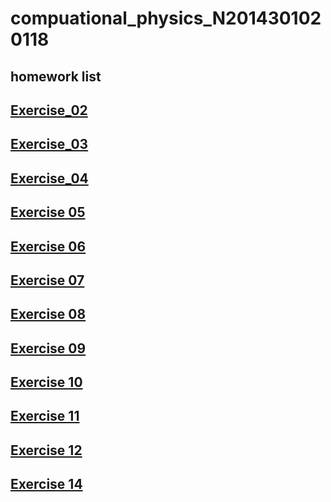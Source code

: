 # compuational_physics_N2014301020118
## homework list 
## [Exercise_02](https://www.zybuluo.com/mdeditor#513366)
## [Exercise_03](https://www.zybuluo.com/XF/note/513375)
## [Exercise_04](https://www.zybuluo.com/mdeditor#525844)
## [Exercise 05](https://www.zybuluo.com/XF/note/534130)
## [Exercise 06](https://www.zybuluo.com/XF/note/542456)
## [Exercise 07](https://www.zybuluo.com/XF/note/557965)
## [Exercise 08](https://www.zybuluo.com/XF/note/566009)
## [Exercise 09](https://www.zybuluo.com/XF/note/573715)
## [Exercise 10](https://www.zybuluo.com/XF/note/581826)
## [Exercise 11](https://www.zybuluo.com/XF/note/590038)
## [Exercise 12](https://www.zybuluo.com/XF/note/597889)
## [Exercise 14](https://www.zybuluo.com/XF/note/605123)
